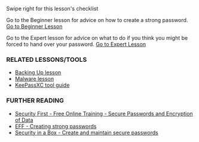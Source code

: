 [Title]: # (What now?)
[Order]: # (4)

Swipe right for this lesson's checklist

Go to the Beginner lesson for advice on how to create a strong password.
[Go to Beginner Lesson](umbrella://lesson/passwords/0)

Go to the Expert lesson for advice on what to do if you think you might be forced to hand over your password.
[Go to Expert Lesson](umbrella://lesson/passwords/2)

### RELATED LESSONS/TOOLS

*   [Backing Up lesson](umbrella://lesson/backing-up)
*   [Malware lesson](umbrella://lesson/malware)
*   [KeePassXC tool guide](umbrella://tools/keepassxc)

### FURTHER READING

* [Security First - Free Online Training - Secure Passwords and Encryption of Data](https://advocacyassembly.org/en/partners/securityfirst/)  
* [EFF - Creating strong passwords](https://ssd.eff.org/en/module/creating-strong-passwords)
* [Security in a Box - Create and maintain secure passwords](https://securityinabox.org/en/guide/passwords/)
